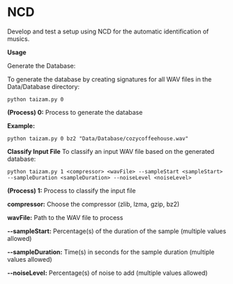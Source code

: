 # NCD
Develop and test a setup using NCD for the automatic  identification of musics.

**Usage** 

Generate the Database:

To generate the database by creating signatures for all WAV files in the Data/Database directory:
```
python taizam.py 0
```
**(Process) 0:** Process to generate the database

**Example:**
```
python taizam.py 0 bz2 "Data/Database/cozycoffeehouse.wav"
```

**Classify Input File**
To classify an input WAV file based on the generated database:

```
python taizam.py 1 <compressor> <wavFile> --sampleStart <sampleStart> --sampleDuration <sampleDuration> --noiseLevel <noiseLevel>
```
**(Process) 1:** Process to classify the input file

**compressor:** Choose the compressor (zlib, lzma, gzip, bz2)

**wavFile:** Path to the WAV file to process

**--sampleStart:** Percentage(s) of the duration of the sample (multiple values allowed)

**--sampleDuration:** Time(s) in seconds for the sample duration (multiple values allowed)

**--noiseLevel:** Percentage(s) of noise to add (multiple values allowed)
